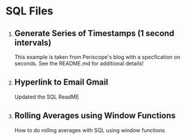 # SQL Files

1. ## Generate Series of Timestamps (1 second intervals)
    This example is taken from Periscope's blog with a specfication on seconds.  See the README.md for additional details!

2. ## Hyperlink to Email Gmail
    Updated the SQL ReadME

3. ## Rolling Averages using Window Functions
    How to do rolling averages with SQL using window functions 
